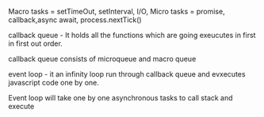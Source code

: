 Macro tasks = setTimeOut, setInterval, I/O,
Micro tasks = promise, callback,async await, process.nextTick()

callback queue - It holds all the functions which are going exeucutes in first in first out order.

callback queue consists of microqueue and macro queue

event loop - it an infinity loop run through callback queue and evxecutes javascript code one by one.

Event loop will take one by one asynchronous tasks to call stack and execute
